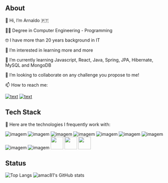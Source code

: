 ## About

👋 Hi, I’m Arnaldo 🇵🇹

🧑‍🎓 Degree in Computer Engineering - Programming 

🤓 I have more than 20 years background in IT

👀 I’m interested in learning more and more

🌱 I’m currently learning Javascript, React, Java, Spring, JPA, Hibernate, MySQL and MongoDB

💞️ I’m looking to collaborate on any challenge you propose to me!

📫 How to reach me:
  
[![text](https://img.shields.io/badge/LinkedIn-0077B5?style=for-the-badge&logo=linkedin&logoColor=white)](https://www.linkedin.com/in/arnaldocanelas)
[![text](https://img.shields.io/badge/Gmail-D14836?style=for-the-badge&logo=gmail&logoColor=white)](mailto:arnaldocanelas@gmail.com)


## Tech Stack

🚀 Here are the technologies I frequently work with:

![imagem](https://github.com/amac81/amac81/assets/92024910/e3597561-d266-4a82-8ee1-4139cd974d94)
![imagem](https://github.com/amac81/amac81/assets/92024910/d5ae9ada-ab53-4bfa-b56a-18a3bed222f7)
![imagem](https://github.com/amac81/amac81/assets/92024910/592958c5-0ffe-4776-b004-8d7ffdd7090c)
![imagem](https://github.com/amac81/amac81/assets/92024910/e4ee7cfe-6afa-415c-8de4-a8a1b6121b5f)
![imagem](https://github.com/amac81/amac81/assets/92024910/9419f0b9-43c2-4694-8a49-53bc9c9be0ad)
![imagem](https://github.com/amac81/amac81/assets/92024910/43a6bbaf-5257-4fe5-8325-e59132df97be)
![imagem](https://github.com/amac81/amac81/assets/92024910/46158f02-a43b-4971-96e7-0b056af1639f)
![imagem](https://github.com/amac81/amac81/assets/92024910/eb49a651-8272-4f46-be6f-e92a7616bc8a)
![imagem](https://github.com/amac81/amac81/assets/92024910/c7787a98-d4d2-4507-b8cf-344ff3b5c28c)
<img width="40" src ="https://user-images.githubusercontent.com/25181517/183897015-94a058a6-b86e-4e42-a37f-bf92061753e5.png">
<img width="40" src ="https://user-images.githubusercontent.com/25181517/192108891-d86b6220-e232-423a-bf5f-90903e6887c3.png">
<img width="40" src ="https://user-images.githubusercontent.com/25181517/192108892-6e9b5cdf-4e35-4a70-ad9a-801a93a07c1c.png">


## Status

![Top Langs](https://github-readme-stats.vercel.app/api/top-langs/?username=amac81)
![amac81's GitHub stats](https://github-readme-stats.vercel.app/api?username=amac81&hide=contribs,prs)
<!---
amac81/amac81 is a ✨ special ✨ repository because its `README.md` (this file) appears on your GitHub profile.
You can click the Preview link to take a look at your changes.
--->
